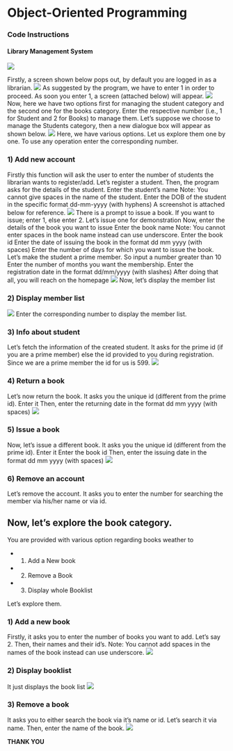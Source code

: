# Object-Oriented Programming
### Code Instructions
#### Library Management System

<img src="/images/1.png">

Firstly, a screen shown below pops out, by default you are logged in as a librarian. 
<img src="/images/2.png">
As suggested by the program, we have to enter 1 in order to proceed. As soon you enter 1, a screen (attached below) will appear.
<img src="/images/3.png">
Now, here we have two options first for managing the student category and the second one for the books category. Enter the respective number (i.e., 1 for Student and 2 for Books) to manage them. Let’s suppose we choose to manage the Students category, then a new dialogue box will appear as shown below. 
<img src="/images/4.png">
Here, we have various options. Let us explore them one by one. To use any operation enter the corresponding number. 
  ###  1) Add new account
Firstly this function will ask the user to enter the number of students the librarian wants to register/add. Let’s register a student. Then, the program asks for the details of the student. 
Enter the student’s name 
Note: You cannot give spaces in the name of the student.
Enter the DOB of the student in the specific format dd-mm-yyyy (with hyphens)
A screenshot is attached below for reference.
<img src="/images/5.png">
There is a prompt to issue a book. If you want to issue; enter 1, else enter 2. 
Let’s issue one for demonstration
Now, enter the details of the book you want to issue
Enter the book name
Note: You cannot enter spaces in the book name instead can use underscore.
Enter the book id 
Enter the date of issuing the book in the format dd mm yyyy (with spaces)
Enter the number of days for which you want to issue the book.
Let’s make the student a prime member. So input a number greater than 10
Enter the number of months you want the membership.
Enter the registration date in the format dd/mm/yyyy (with slashes)
After doing that all, you will reach on the homepage 
<img src="/images/6.png">
Now, let’s display the member list 
   ### 2) Display member list 
<img src="/images/7.png">
Enter the corresponding number to display the member list.

   ### 3) Info about student 
Let’s fetch the information of the created student. It asks for the prime id (if you are a prime member) else the id provided to you during registration. Since we are a prime member the id for us is 599.
<img src="/images/8.png">
###    4) Return a book 
Let’s now return the book.
It asks you the unique id (different from the prime id). Enter it 
Then, enter the returning date in the format dd mm yyyy (with spaces)
<img src="/images/9.png">
  ###  5) Issue a book 
Now, let’s issue a different book. 
It asks you the unique id (different from the prime id). Enter it 
Enter the book id 
Then, enter the issuing date in the format dd mm yyyy (with spaces)
<img src="/images/10.png">

 ###   6) Remove an account
Let’s remove the account.
It asks you to enter the number for searching the member via his/her name or via id.

## Now, let’s explore the book category.

You are provided with various option regarding books weather to
   - 1. Add a New book
   - 2. Remove a Book
   - 3. Display whole Booklist
  
Let’s explore them.
  ###  1) Add a new book
Firstly, it asks you to enter the number of books you want to add.
Let’s say 2.
Then, their names and their id’s.
Note: You cannot add spaces in the names of the book instead can use underscore.
<img src="/images/11.png">
  ###  2) Display booklist
It just displays the book list
<img src="/images/12.png">
  ###  3) Remove a book
It asks you to either search the book via it’s name or id. Let’s search it via name.
Then, enter the name of the book.
<img src="/images/13.png">



**THANK YOU**
